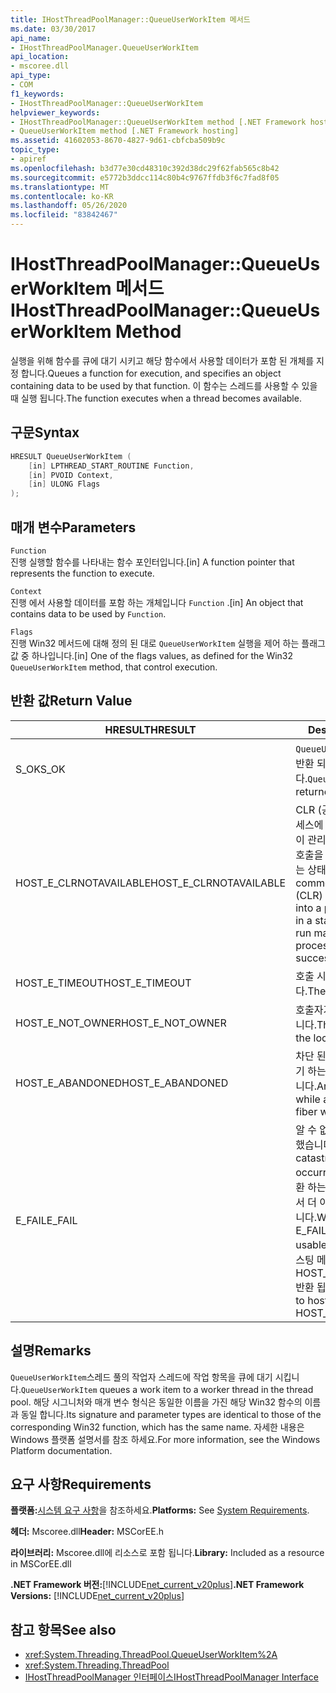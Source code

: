 ```yaml
---
title: IHostThreadPoolManager::QueueUserWorkItem 메서드
ms.date: 03/30/2017
api_name:
- IHostThreadPoolManager.QueueUserWorkItem
api_location:
- mscoree.dll
api_type:
- COM
f1_keywords:
- IHostThreadPoolManager::QueueUserWorkItem
helpviewer_keywords:
- IHostThreadPoolManager::QueueUserWorkItem method [.NET Framework hosting]
- QueueUserWorkItem method [.NET Framework hosting]
ms.assetid: 41602053-8670-4827-9d61-cbfcba509b9c
topic_type:
- apiref
ms.openlocfilehash: b3d77e30cd48310c392d38dc29f62fab565c8b42
ms.sourcegitcommit: e5772b3ddcc114c80b4c9767ffdb3f6c7fad8f05
ms.translationtype: MT
ms.contentlocale: ko-KR
ms.lasthandoff: 05/26/2020
ms.locfileid: "83842467"
---
```

# <a name="ihostthreadpoolmanagerqueueuserworkitem-method"></a><span data-ttu-id="21cc9-102">IHostThreadPoolManager::QueueUserWorkItem 메서드</span><span class="sxs-lookup"><span data-stu-id="21cc9-102">IHostThreadPoolManager::QueueUserWorkItem Method</span></span>
<span data-ttu-id="21cc9-103">실행을 위해 함수를 큐에 대기 시키고 해당 함수에서 사용할 데이터가 포함 된 개체를 지정 합니다.</span><span class="sxs-lookup"><span data-stu-id="21cc9-103">Queues a function for execution, and specifies an object containing data to be used by that function.</span></span> <span data-ttu-id="21cc9-104">이 함수는 스레드를 사용할 수 있을 때 실행 됩니다.</span><span class="sxs-lookup"><span data-stu-id="21cc9-104">The function executes when a thread becomes available.</span></span>  
  
## <a name="syntax"></a><span data-ttu-id="21cc9-105">구문</span><span class="sxs-lookup"><span data-stu-id="21cc9-105">Syntax</span></span>  
  
```cpp  
HRESULT QueueUserWorkItem (  
    [in] LPTHREAD_START_ROUTINE Function,  
    [in] PVOID Context,  
    [in] ULONG Flags  
);  
```  
  
## <a name="parameters"></a><span data-ttu-id="21cc9-106">매개 변수</span><span class="sxs-lookup"><span data-stu-id="21cc9-106">Parameters</span></span>  
 `Function`  
 <span data-ttu-id="21cc9-107">진행 실행할 함수를 나타내는 함수 포인터입니다.</span><span class="sxs-lookup"><span data-stu-id="21cc9-107">[in] A function pointer that represents the function to execute.</span></span>  
  
 `Context`  
 <span data-ttu-id="21cc9-108">진행 에서 사용할 데이터를 포함 하는 개체입니다 `Function` .</span><span class="sxs-lookup"><span data-stu-id="21cc9-108">[in] An object that contains data to be used by `Function`.</span></span>  
  
 `Flags`  
 <span data-ttu-id="21cc9-109">진행 Win32 메서드에 대해 정의 된 대로 `QueueUserWorkItem` 실행을 제어 하는 플래그 값 중 하나입니다.</span><span class="sxs-lookup"><span data-stu-id="21cc9-109">[in] One of the flags values, as defined for the Win32 `QueueUserWorkItem` method, that control execution.</span></span>  
  
## <a name="return-value"></a><span data-ttu-id="21cc9-110">반환 값</span><span class="sxs-lookup"><span data-stu-id="21cc9-110">Return Value</span></span>  
  
|<span data-ttu-id="21cc9-111">HRESULT</span><span class="sxs-lookup"><span data-stu-id="21cc9-111">HRESULT</span></span>|<span data-ttu-id="21cc9-112">Description</span><span class="sxs-lookup"><span data-stu-id="21cc9-112">Description</span></span>|  
|-------------|-----------------|  
|<span data-ttu-id="21cc9-113">S_OK</span><span class="sxs-lookup"><span data-stu-id="21cc9-113">S_OK</span></span>|<span data-ttu-id="21cc9-114">`QueueUserWorkItem`성공적으로 반환 되었습니다.</span><span class="sxs-lookup"><span data-stu-id="21cc9-114">`QueueUserWorkItem` returned successfully.</span></span>|  
|<span data-ttu-id="21cc9-115">HOST_E_CLRNOTAVAILABLE</span><span class="sxs-lookup"><span data-stu-id="21cc9-115">HOST_E_CLRNOTAVAILABLE</span></span>|<span data-ttu-id="21cc9-116">CLR (공용 언어 런타임)이 프로세스에 로드 되지 않았거나 CLR이 관리 코드를 실행할 수 없거나 호출을 성공적으로 처리할 수 없는 상태에 있습니다.</span><span class="sxs-lookup"><span data-stu-id="21cc9-116">The common language runtime (CLR) has not been loaded into a process, or the CLR is in a state in which it cannot run managed code or process the call successfully.</span></span>|  
|<span data-ttu-id="21cc9-117">HOST_E_TIMEOUT</span><span class="sxs-lookup"><span data-stu-id="21cc9-117">HOST_E_TIMEOUT</span></span>|<span data-ttu-id="21cc9-118">호출 시간이 초과 되었습니다.</span><span class="sxs-lookup"><span data-stu-id="21cc9-118">The call timed out.</span></span>|  
|<span data-ttu-id="21cc9-119">HOST_E_NOT_OWNER</span><span class="sxs-lookup"><span data-stu-id="21cc9-119">HOST_E_NOT_OWNER</span></span>|<span data-ttu-id="21cc9-120">호출자가 잠금을 소유 하지 않습니다.</span><span class="sxs-lookup"><span data-stu-id="21cc9-120">The caller does not own the lock.</span></span>|  
|<span data-ttu-id="21cc9-121">HOST_E_ABANDONED</span><span class="sxs-lookup"><span data-stu-id="21cc9-121">HOST_E_ABANDONED</span></span>|<span data-ttu-id="21cc9-122">차단 된 스레드나 파이버에서 대기 하는 동안 이벤트를 취소 했습니다.</span><span class="sxs-lookup"><span data-stu-id="21cc9-122">An event was canceled while a blocked thread or fiber was waiting on it.</span></span>|  
|<span data-ttu-id="21cc9-123">E_FAIL</span><span class="sxs-lookup"><span data-stu-id="21cc9-123">E_FAIL</span></span>|<span data-ttu-id="21cc9-124">알 수 없는 치명적인 오류가 발생 했습니다.</span><span class="sxs-lookup"><span data-stu-id="21cc9-124">An unknown catastrophic failure occurred.</span></span> <span data-ttu-id="21cc9-125">메서드가 E_FAIL 반환 하는 경우 해당 프로세스 내에서 더 이상 CLR을 사용할 수 없습니다.</span><span class="sxs-lookup"><span data-stu-id="21cc9-125">When a method returns E_FAIL, the CLR is no longer usable within the process.</span></span> <span data-ttu-id="21cc9-126">호스팅 메서드를 이후에 호출 하면 HOST_E_CLRNOTAVAILABLE 반환 됩니다.</span><span class="sxs-lookup"><span data-stu-id="21cc9-126">Subsequent calls to hosting methods return HOST_E_CLRNOTAVAILABLE.</span></span>|  
  
## <a name="remarks"></a><span data-ttu-id="21cc9-127">설명</span><span class="sxs-lookup"><span data-stu-id="21cc9-127">Remarks</span></span>  
 <span data-ttu-id="21cc9-128">`QueueUserWorkItem`스레드 풀의 작업자 스레드에 작업 항목을 큐에 대기 시킵니다.</span><span class="sxs-lookup"><span data-stu-id="21cc9-128">`QueueUserWorkItem` queues a work item to a worker thread in the thread pool.</span></span> <span data-ttu-id="21cc9-129">해당 시그니처와 매개 변수 형식은 동일한 이름을 가진 해당 Win32 함수의 이름과 동일 합니다.</span><span class="sxs-lookup"><span data-stu-id="21cc9-129">Its signature and parameter types are identical to those of the corresponding Win32 function, which has the same name.</span></span> <span data-ttu-id="21cc9-130">자세한 내용은 Windows 플랫폼 설명서를 참조 하세요.</span><span class="sxs-lookup"><span data-stu-id="21cc9-130">For more information, see the Windows Platform documentation.</span></span>  
  
## <a name="requirements"></a><span data-ttu-id="21cc9-131">요구 사항</span><span class="sxs-lookup"><span data-stu-id="21cc9-131">Requirements</span></span>  
 <span data-ttu-id="21cc9-132">**플랫폼:**[시스템 요구 사항](../../get-started/system-requirements.md)을 참조하세요.</span><span class="sxs-lookup"><span data-stu-id="21cc9-132">**Platforms:** See [System Requirements](../../get-started/system-requirements.md).</span></span>  
  
 <span data-ttu-id="21cc9-133">**헤더:** Mscoree.dll</span><span class="sxs-lookup"><span data-stu-id="21cc9-133">**Header:** MSCorEE.h</span></span>  
  
 <span data-ttu-id="21cc9-134">**라이브러리:** Mscoree.dll에 리소스로 포함 됩니다.</span><span class="sxs-lookup"><span data-stu-id="21cc9-134">**Library:** Included as a resource in MSCorEE.dll</span></span>  
  
 <span data-ttu-id="21cc9-135">**.NET Framework 버전:**[!INCLUDE[net_current_v20plus](../../../../includes/net-current-v20plus-md.md)]</span><span class="sxs-lookup"><span data-stu-id="21cc9-135">**.NET Framework Versions:** [!INCLUDE[net_current_v20plus](../../../../includes/net-current-v20plus-md.md)]</span></span>  
  
## <a name="see-also"></a><span data-ttu-id="21cc9-136">참고 항목</span><span class="sxs-lookup"><span data-stu-id="21cc9-136">See also</span></span>

- <xref:System.Threading.ThreadPool.QueueUserWorkItem%2A>
- <xref:System.Threading.ThreadPool>
- [<span data-ttu-id="21cc9-137">IHostThreadPoolManager 인터페이스</span><span class="sxs-lookup"><span data-stu-id="21cc9-137">IHostThreadPoolManager Interface</span></span>](ihostthreadpoolmanager-interface.md)
